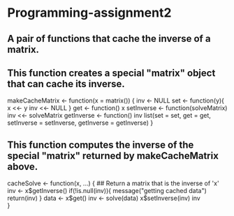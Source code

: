 # Programming-assignment2
## A pair of functions that cache the inverse of a matrix.
## This function creates a special "matrix" object that can cache its inverse.

makeCacheMatrix <- function(x = matrix()) {
    inv <- NULL
    set <- function(y){
      x <<- y
      inv <<- NULL
    }
    get <- function() x
    setInverse <- function(solveMatrix) inv <<- solveMatrix
    getInverse <- function() inv
    list(set = set, get = get, setInverse = setInverse, getInverse = getInverse)
  }


## This function computes the inverse of the special "matrix" returned by makeCacheMatrix above.

  cacheSolve <- function(x, ...) {
    ## Return a matrix that is the inverse of 'x'
    inv <- x$getInverse()
    if(!is.null(inv)){
      message("getting cached data")
      return(inv)
    }
    data <- x$get()
    inv <- solve(data)
    x$setInverse(inv)
    inv      
  }
